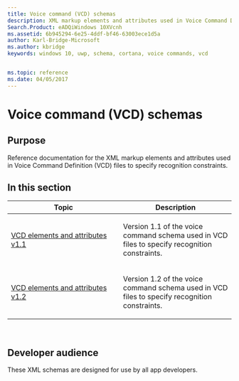 ```yaml
---
title: Voice command (VCD) schemas
description: XML markup elements and attributes used in Voice Command Definition (VCD) files to specify recognition constraints.
Search.Product: eADQiWindows 10XVcnh
ms.assetid: 6b945294-6e25-4ddf-bf46-63003ece1d5a
author: Karl-Bridge-Microsoft
ms.author: kbridge
keywords: windows 10, uwp, schema, cortana, voice commands, vcd


ms.topic: reference
ms.date: 04/05/2017
---
```


# Voice command (VCD) schemas


## Purpose

Reference documentation for the XML markup elements and attributes used in Voice Command Definition (VCD) files to specify recognition constraints.


## In this section

<table>
<colgroup>
<col width="50%" />
<col width="50%" />
</colgroup>
<thead>
<tr class="header">
<th>Topic</th>
<th>Description</th>
</tr>
</thead>
<tbody>
<tr class="odd">
<td><p><a href="voice-command-elements-and-attributes-1-1.md">VCD elements and attributes v1.1</a> </p></td>
<td><p>Version 1.1 of the voice command schema used in VCD files to specify recognition constraints.</p></td>
</tr>
<tr class="even">
<td><p><a href="voice-command-elements-and-attributes-1-2.md">VCD elements and attributes v1.2</a> </p></td>
<td><p>Version 1.2 of the voice command schema used in VCD files to specify recognition constraints.</p></td>
</tr>
</tbody>
</table>
 

## Developer audience


These XML schemas are designed for use by all app developers.
